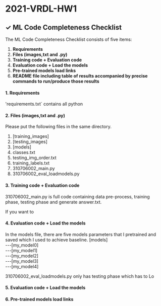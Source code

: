 # 2021-VRDL-HW1

## ✓ ML Code Completeness Checklist

The ML Code Completeness Checklist consists of five items:

1. **Requirements**
2. **Files (images,txt and .py)** 
3. **Training code + Evaluation code** 
4. **Evaluation code + Load the models**
5. **Pre-trained models load links**
6. **README file including table of results accompanied by precise commands to run/produce those results**


#### 1. Requirements

'requirements.txt` contains all python 

#### 2. Files (images,txt and .py)

Please put the following files in the same directory.

1. [training_images]
2. [testing_images]
3. [models]
4. classes.txt
5. testing_img_order.txt
6. training_labels.txt
7. 310706002_main.py
8. 310706002_eval_loadmodels.py

#### 3. Training code + Evaluation code

310706002_main.py is full code containing data pre-process, training phase, testing phase and generate answer.txt.

If you want to 
    
#### 4. Evaluation code + Load the models 

In the models file, there are five models parameters that I pretrained and saved which I used to achieve baseline.
[models]\
---[my_model0]\
---[my_model1]\
---[my_model2]\
---[my_model3]\
---[my_model4]
    
310706002_eval_loadmodels.py only has testing phase which has to Lo

#### 5. Evaluation code + Load the models

#### 6. Pre-trained models load links




